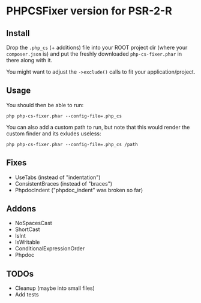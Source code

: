 # PHPCSFixer version for PSR-2-R

## Install
Drop the `.php_cs` (+ additions) file into your ROOT project dir (where your `composer.json` is) and
put the freshly downloaded `php-cs-fixer.phar` in there along with it.

You might want to adjust the `->exclude()` calls to fit your application/project.

## Usage
You should then be able to run:

    php php-cs-fixer.phar --config-file=.php_cs

You can also add a custom path to run, but note that this would
render the custom finder and its exludes useless:

    php php-cs-fixer.phar --config-file=.php_cs /path

## Fixes
- UseTabs (instead of "indentation")
- ConsistentBraces (instead of "braces")
- PhpdocIndent ("phpdoc_indent" was broken so far)

## Addons
- NoSpacesCast
- ShortCast
- IsInt
- IsWritable
- ConditionalExpressionOrder
- Phpdoc

## TODOs

- Cleanup (maybe into small files)
- Add tests
